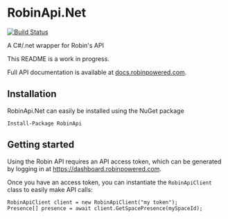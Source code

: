 # RobinApi.Net
[![Build Status](https://travis-ci.org/janssenr/RobinApi.Net.svg?branch=master)](https://travis-ci.org/janssenr/RobinApi.Net)

A C#/.net wrapper for Robin's API

This README is a work in progress.

Full API documentation is available at [docs.robinpowered.com](http://docs.robinpowered.com).

## Installation

RobinApi.Net can easily be installed using the NuGet package

```
Install-Package RobinApi
```

## Getting started

Using the Robin API requires an API access token, which can be generated by logging in at https://dashboard.robinpowered.com.

Once you have an access token, you can instantiate the `RobinApiClient` class to easily make API calls:

```
RobinApiClient client = new RobinApiClient("my token");
Presence[] presence = await client.GetSpacePresence(mySpaceId);
```
